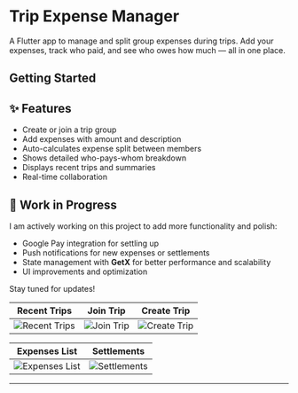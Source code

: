 # Trip Expense Manager

A Flutter app to manage and split group expenses during trips. Add your expenses, track who paid, and see who owes how much — all in one place.

## Getting Started

## ✨ Features

- Create or join a trip group
- Add expenses with amount and description
- Auto-calculates expense split between members
- Shows detailed who-pays-whom breakdown
- Displays recent trips and summaries
- Real-time collaboration

## 🚧 Work in Progress

I am actively working on this project to add more functionality and polish:

- Google Pay integration for settling up
- Push notifications for new expenses or settlements
- State management with **GetX** for better performance and scalability
- UI improvements and optimization

Stay tuned for updates!


| Recent Trips | Join Trip |Create Trip |
|-----------|---------------|-------------|
| ![Recent Trips](screenshots/04_recent_trips.png) | ![Join Trip](screenshots/01_join_trip.png) | ![Create Trip](screenshots/05_create_trip.png) |

| Expenses List                                     | Settlements | 
|---------------------------------------------------|-------------|
| ![Expenses List](screenshots/02_expense_list.png) | ![Settlements](screenshots/03_settle_up.png) |

---
